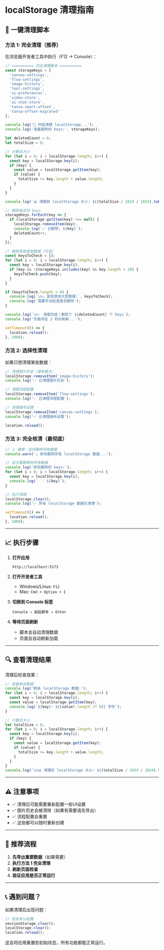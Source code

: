 # localStorage 清理指南

## 🧹 一键清理脚本

### 方法 1: 完全清理（推荐）

在浏览器开发者工具中执行（F12 → Console）：

```javascript
// ========== 完全清理脚本 ==========
const storageKeys = [
  'canvas-settings',
  'flow-settings',
  'image-history',
  'tool-settings',
  'ui-preferences',
  'video-store',
  'ai-chat-store',
  'tanva-smart-offset',
  'tanva-offset-migrated'
];

console.log('🧹 开始清理 localStorage...');
console.log('准备删除的 keys:', storageKeys);

let deletedCount = 0;
let totalSize = 0;

// 计算总大小
for (let i = 0; i < localStorage.length; i++) {
  const key = localStorage.key(i);
  if (key) {
    const value = localStorage.getItem(key);
    if (value) {
      totalSize += key.length + value.length;
    }
  }
}

console.log(`📊 清理前 localStorage 大小: ${(totalSize / 1024 / 1024).toFixed(2)} MB`);

// 删除指定的 keys
storageKeys.forEach(key => {
  if (localStorage.getItem(key) !== null) {
    localStorage.removeItem(key);
    console.log(`✅ 已删除: ${key}`);
    deletedCount++;
  }
});

// 删除其他遗留数据（可选）
const keysToCheck = [];
for (let i = 0; i < localStorage.length; i++) {
  const key = localStorage.key(i);
  if (key && !storageKeys.includes(key) && key.length > 20) {
    keysToCheck.push(key);
  }
}

if (keysToCheck.length > 0) {
  console.log(`\n⚠️ 发现其他大型数据:`, keysToCheck);
  console.log('需要手动检查是否删除');
}

console.log(`\n✨ 清理完成！删除了 ${deletedCount} 个 keys`);
console.log('页面将在 2 秒后刷新...');

setTimeout(() => {
  location.reload();
}, 2000);
```

### 方法 2: 选择性清理

如果只想清理某些数据：

```javascript
// 清理图片历史（通常最大）
localStorage.removeItem('image-history');
console.log('✅ 已清理图片历史');

// 清理流程配置
localStorage.removeItem('flow-settings');
console.log('✅ 已清理流程配置');

// 清理画布设置
localStorage.removeItem('canvas-settings');
console.log('✅ 已清理画布设置');

location.reload();
```

### 方法 3: 完全核清（最彻底）

```javascript
// ⚠️ 谨慎：这将删除所有数据
console.warn('⚠️ 即将删除所有 localStorage 数据...');

// 显示要删除的所有数据
console.log('即将删除的 keys:');
for (let i = 0; i < localStorage.length; i++) {
  const key = localStorage.key(i);
  console.log(`  - ${key}`);
}

// 执行清理
localStorage.clear();
console.log('✅ 所有 localStorage 数据已清理');

setTimeout(() => {
  location.reload();
}, 1000);
```

---

## 📈 执行步骤

1. **打开应用**
   ```
   http://localhost:5173
   ```

2. **打开开发者工具**
   - Windows/Linux: `F12`
   - Mac: `Cmd + Option + I`

3. **切换到 Console 标签**
   ```
   Console → 粘贴脚本 → Enter
   ```

4. **等待页面刷新**
   - 脚本会自动清理数据
   - 页面会自动刷新加载

---

## 🔍 查看清理结果

清理后检查效果：

```javascript
// 查看剩余数据
console.log('剩余 localStorage 数据:');
for (let i = 0; i < localStorage.length; i++) {
  const key = localStorage.key(i);
  const value = localStorage.getItem(key);
  console.log(`${key}: ${(value?.length ?? 0)} 字符`);
}

// 计算总大小
let totalSize = 0;
for (let i = 0; i < localStorage.length; i++) {
  const key = localStorage.key(i);
  if (key) {
    const value = localStorage.getItem(key);
    if (value) {
      totalSize += key.length + value.length;
    }
  }
}
console.log(`\n📊 清理后 localStorage 大小: ${(totalSize / 1024 / 1024).toFixed(2)} MB`);
```

---

## ⚠️ 注意事项

- ✅ 清理后可能需要重新配置一些UI设置
- ✅ 图片历史会被清除（如果有需要请先导出）
- ✅ 流程配置会重置
- ✅ 这些都可以随时重新创建

---

## 🚀 推荐流程

1. **先导出重要数据**（如果需要）
2. **执行方法 1 完全清理**
3. **刷新页面检查**
4. **验证应用是否正常运行**

---

## 📞 遇到问题？

如果清理后出现问题：

```javascript
// 恢复默认配置
sessionStorage.clear();
localStorage.clear();
location.reload();
```

这会将应用重置到初始状态，所有功能都能正常运行。
